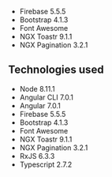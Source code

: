

- Firebase 5.5.5
- Bootstrap 4.1.3
- Font Awesome
- NGX Toastr 9.1.1
- NGX Pagination 3.2.1



## Technologies used
- Node 8.11.1
- Angular CLI 7.0.1
- Angular 7.0.1
- Firebase 5.5.5
- Bootstrap 4.1.3
- Font Awesome
- NGX Toastr 9.1.1
- NGX Pagination 3.2.1
- RxJS 6.3.3
- Typescript 2.7.2


